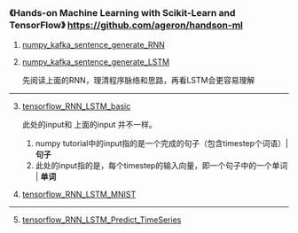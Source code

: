 
### 《Hands-on Machine Learning with Scikit-Learn and TensorFlow》 https://github.com/ageron/handson-ml


1. [numpy_kafka_sentence_generate_RNN](https://github.com/davidkorea/NLP_201811/blob/master/RNN_LSTM_GRU/code/numpy_kafka_sentence_generate_RNN.md)

2. [numpy_kafka_sentence_generate_LSTM](https://github.com/davidkorea/NLP_201811/blob/master/RNN_LSTM_GRU/code/numpy_kafka_sentence_generate_LSTM.md)

    先阅读上面的RNN，理清程序脉络和思路，再看LSTM会更容易理解
    
-----


3. [tensorflow_RNN_LSTM_basic](https://github.com/davidkorea/NLP_201811/blob/master/RNN_LSTM_GRU/code/tensorflow_RNN_LSTM_basic.md)

    此处的input和 上面的input 并不一样。
    1. numpy tutorial中的input指的是一个完成的句子（包含timestep个词语）| **句子**
    2. 此处的input指的是，每个timestep的输入向量，即一个句子中的一个单词 | **单词**

4. [tensorflow_RNN_LSTM_MNIST](https://github.com/davidkorea/NLP_201811/blob/master/RNN_LSTM_GRU/code/tensorflow_RNN_LSTM_MNIST.md)

-----

5. [tensorflow_RNN_LSTM_Predict_TimeSeries](https://github.com/davidkorea/NLP_201811/blob/master/RNN_LSTM_GRU/code/tensorflow_RNN_LSTM_Predict_TimeSeries.md)
